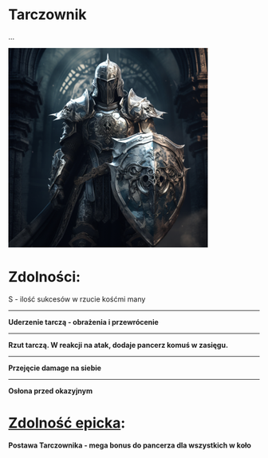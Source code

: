 # Tarczownik

...

<img src="imgs/tarczownik.png" width="400">

# Zdolności:

S - ilość sukcesów w rzucie kośćmi many

___

**Uderzenie tarczą - obrażenia i przewrócenie**

___

**Rzut tarczą. W reakcji na atak, dodaje pancerz komuś w zasięgu.**

___

**Przejęcie damage na siebie**

___

**Osłona przed okazyjnym**

# [Zdolność epicka](/docs/zdolnosc-epicka.md):

**Postawa Tarczownika - mega bonus do pancerza dla wszystkich w koło**
